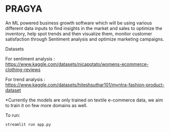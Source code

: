 # PRAGYA
An ML powered business growth software which will be using various different data inputs to find insights in the market and sales to optimize the inventory, help spot trends and then visualize them, monitor customer satisfaction through Sentiment analysis and optimize marketing campaigns.

Datasets 

For sentiment analysis : https://www.kaggle.com/datasets/nicapotato/womens-ecommerce-clothing-reviews

For trend analysis : https://www.kaggle.com/datasets/hiteshsuthar101/myntra-fashion-product-dataset

*Currently the models are only trained on textile e-commerce data, we aim to train it on few more domains as well.

To run:

    streamlit run app.py